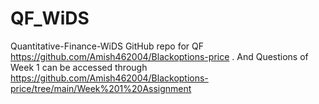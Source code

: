 # QF_WiDS
Quantitative-Finance-WiDS
GitHub repo for QF https://github.com/Amish462004/Blackoptions-price .
And Questions of Week 1 can be accessed through https://github.com/Amish462004/Blackoptions-price/tree/main/Week%201%20Assignment 
